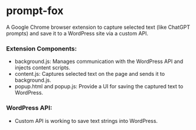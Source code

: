 # prompt-fox
A Google Chrome browser extension to capture selected text (like ChatGPT prompts) and save it to a WordPress site via a custom API.

### Extension Components:
- background.js: Manages communication with the WordPress API and injects content scripts.
- content.js: Captures selected text on the page and sends it to background.js.
- popup.html and popup.js: Provide a UI for saving the captured text to WordPress.
### WordPress API: 
- Custom API is working to save text strings into WordPress.

